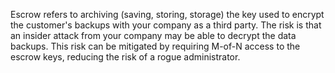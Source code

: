 Escrow refers to archiving (saving, storing, storage) the key used to encrypt the customer's backups with your company as a third party. The risk is that an insider attack from your company may be able to decrypt the data backups. This risk can be mitigated by requiring M-of-N access to the escrow keys, reducing the risk of a rogue administrator.